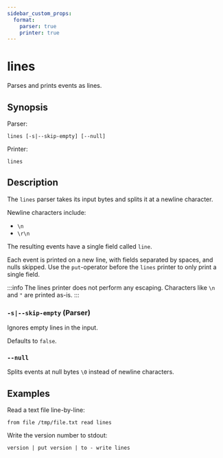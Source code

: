 ```yaml
---
sidebar_custom_props:
  format:
    parser: true
    printer: true
---
```


# lines

Parses and prints events as lines.

## Synopsis

Parser:

```
lines [-s|--skip-empty] [--null]
```

Printer:

```
lines
```

## Description

The `lines` parser takes its input bytes and splits it at a newline character.

Newline characters include:

- `\n`
- `\r\n`

The resulting events have a single field called `line`.

Each event is printed on a new line, with fields separated by spaces,
and nulls skipped.
Use the `put`-operator before the `lines` printer to only print a single field.

:::info
The lines printer does not perform any escaping. Characters like `\n` and `"` are printed
as-is.
:::

### `-s|--skip-empty` (Parser)

Ignores empty lines in the input.

Defaults to `false`.

### `--null`

Splits events at null bytes `\0` instead of newline characters.

## Examples

Read a text file line-by-line:

```
from file /tmp/file.txt read lines
```

Write the version number to stdout:

```
version | put version | to - write lines
```
